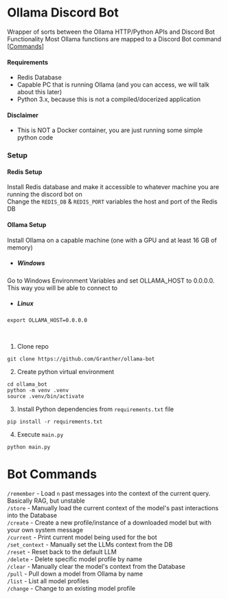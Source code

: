 # Ollama Discord Bot <br>
Wrapper of sorts between the Ollama HTTP/Python APIs and Discord Bot Functionality
Most Ollama functions are mapped to a Discord Bot command [[Commands](#Bot_Commands)]

#### Requirements <br>
- Redis Database
- Capable PC that is running Ollama (and you can access, we will talk about this later)
- Python 3.x, because this is not a compiled/docerized application

#### Disclaimer <br>
- This is NOT a Docker container, you are just running some simple python code

### Setup <br>

#### Redis Setup
Install Redis database and make it accessible to whatever machine you are running the discord bot on <br>
Change the `REDIS_DB` & `REDIS_PORT` variables the host and port of the Redis DB <br>

#### Ollama Setup
Install Ollama on a capable machine (one with a GPU and at least 16 GB of memory)
- ##### Windows
Go to Windows Environment Variables and set OLLAMA_HOST to 0.0.0.0. This way you will be able to connect to

- ##### Linux
```
export OLLAMA_HOST=0.0.0.0
```
<br>

1. Clone repo <br>
``` 
git clone https://github.com/Granther/ollama-bot
```
2. Create python virtual environment <br>
```
cd ollama_bot
python -m venv .venv
source .venv/bin/activate
```
3. Install Python dependencies from `requirements.txt` file <br>
```
pip install -r requirements.txt
```
4. Execute `main.py` <br>
```
python main.py
```

# Bot Commands <br>
`/remember` - Load `n` past messages into the context of the current query. Basically RAG, but unstable <br>
`/store` - Manually load the current context of the model's past interactions into the Database <br>
`/create` - Create a new profile/instance of a downloaded model but with your own system message <br>
`/current` - Print current model being used for the bot <br>
`/set_context` - Manually set the LLMs context from the DB <br>
`/reset` - Reset back to the default LLM <br>
`/delete` - Delete specific model profile by name <br>
`/clear` - Manually clear the model's context from the Database <br>
`/pull` - Pull down a model from Ollama by name <br>
`/list` - List all model profiles <br>
`/change` - Change to an existing model profile <br>
